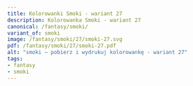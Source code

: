 ```yaml
---
title: Kolorowanki Smoki - wariant 27
description: Kolorowanka Smoki - wariant 27
canonical: /fantasy/smoki/
variant_of: smoki
image: /fantasy/smoki/27/smoki-27.svg
pdf: /fantasy/smoki/27/smoki-27.pdf
alt: "smoki – pobierz i wydrukuj kolorowankę - wariant 27"
tags:
- fantasy
- smoki
---
```

